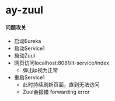 # ay-zuul

#### 问题攻关
+ 启动Eureka
+ 启动Service1
+ 启动Zuul
+ 网页访问localhost:8081/it-service/index
  + 弹出ip视为正常
+ 重启Service1
  + 此时持续刷新页面，直到无法访问
  + Zuul会报错 forwarding  error
